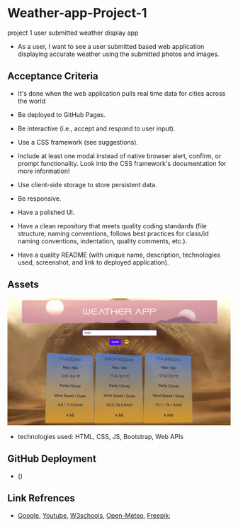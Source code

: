 # Weather-app-Project-1
project 1 user submitted weather display app 

* As a user, I want to see a user submitted based web application displaying accurate weather using the submitted photos and images.

## Acceptance Criteria

* It's done when the web application pulls real time data for cities across the world

* Be deployed to GitHub Pages.

* Be interactive (i.e., accept and respond to user input).

* Use a CSS framework (see suggestions).

* Include at least one modal instead of native browser alert, confirm, or prompt functionality. Look into the CSS framework's documentation for more information!

* Use client-side storage to store persistent data.

* Be responsive.

* Have a polished UI.

* Have a clean repository that meets quality coding standards (file structure, naming conventions, follows best practices for class/id naming conventions, indentation, quality comments, etc.).

* Have a quality README (with unique name, description, technologies used, screenshot, and link to deployed application).


## Assets

![Alt text](./assets/WeatherApp.png)

* technologies used: HTML, CSS, JS, Bootstrap, Web APIs

## GitHub Deployment
* ()

## Link Refrences 

* [Google](https://www.google.com), [Youtube](https://www.youtube.com), [W3schools](https://www.w3schools.com), [Open-Meteo](https://open-meteo.com), [Freepik](https://www.freepik.com/search?format=search&iconType=standard&last_filter=query&last_value=freezing+drizzle&query=freezing+drizzle&type=icon);
